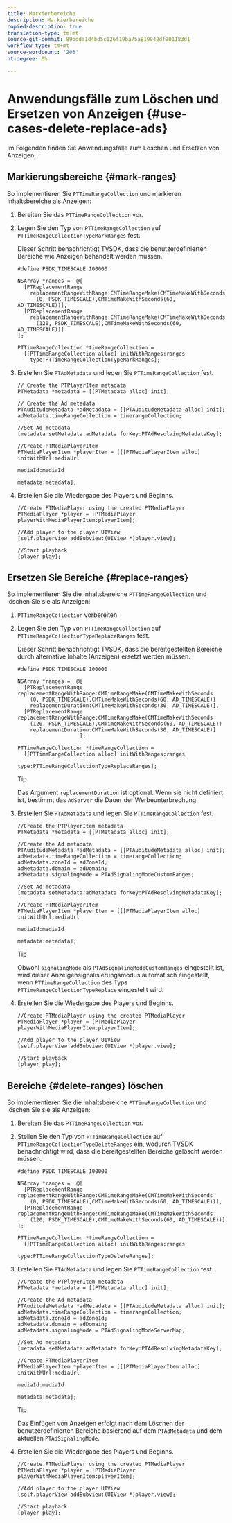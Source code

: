 ```yaml
---
title: Markierbereiche
description: Markierbereiche
copied-description: true
translation-type: tm+mt
source-git-commit: 89bdda1d4bd5c126f19ba75a819942df901183d1
workflow-type: tm+mt
source-wordcount: '203'
ht-degree: 0%

---
```



# Anwendungsfälle zum Löschen und Ersetzen von Anzeigen {#use-cases-delete-replace-ads}

Im Folgenden finden Sie Anwendungsfälle zum Löschen und Ersetzen von Anzeigen:

## Markierungsbereiche {#mark-ranges}

So implementieren Sie `PTTimeRangeCollection` und markieren Inhaltsbereiche als Anzeigen:
1. Bereiten Sie das `PTTimeRangeCollection` vor.
1. Legen Sie den Typ von `PTTimeRangeCollection` auf `PTTimeRangeCollectionTypeMarkRanges` fest.

   Dieser Schritt benachrichtigt TVSDK, dass die benutzerdefinierten Bereiche wie Anzeigen behandelt werden müssen.

   ```
   #define PSDK_TIMESCALE 100000 
   
   NSArray *ranges =  @[ 
     [PTReplacementRange  
       replacementRangeWithRange:CMTimeRangeMake(CMTimeMakeWithSeconds 
         (0, PSDK_TIMESCALE),CMTimeMakeWithSeconds(60, AD_TIMESCALE))], 
     [PTReplacementRange  
       replacementRangeWithRange:CMTimeRangeMake(CMTimeMakeWithSeconds 
         (120, PSDK_TIMESCALE),CMTimeMakeWithSeconds(60, AD_TIMESCALE))] 
   ]; 
   
   PTTimeRangeCollection *timeRangeCollection =  
     [[PTTimeRangeCollection alloc] initWithRanges:ranges  
       type:PTTimeRangeCollectionTypeMarkRanges];
   ```

1. Erstellen Sie `PTAdMetadata` und legen Sie `PTTimeRangeCollection` fest.

   ```
   // Create the PTPlayerItem metadata 
   PTMetadata *metadata = [[PTMetadata alloc] init]; 
   
   // Create the Ad metadata 
   PTAuditudeMetadata *adMetadata = [[PTAuditudeMetadata alloc] init]; 
   adMetadata.timeRangeCollection = timerangeCollection; 
   
   //Set Ad metadata 
   [metadata setMetadata:adMetadata forKey:PTAdResolvingMetadataKey]; 
   
   //Create PTMediaPlayerItem 
   PTMediaPlayerItem *playerItem = [[[PTMediaPlayerItem alloc] initWithUrl:mediaUrl 
                                                                   mediaId:mediaId 
                                                                  metadata:metadata];
   ```

1. Erstellen Sie die Wiedergabe des Players und Beginns.

   ```
   //Create PTMediaPlayer using the created PTMediaPlayer 
   PTMediaPlayer *player = [PTMediaPlayer playerWithMediaPlayerItem:playerItem]; 
   
   //Add player to the player UIView 
   [self.playerView addSubview:(UIView *)player.view]; 
   
   //Start playback 
   [player play];
   ```

## Ersetzen Sie Bereiche {#replace-ranges}

So implementieren Sie die Inhaltsbereiche `PTTimeRangeCollection` und löschen Sie sie als Anzeigen:
1. `PTTimeRangeCollection` vorbereiten.
1. Legen Sie den Typ von `PTTimeRangeCollection` auf `PTTimeRangeCollectionTypeReplaceRanges` fest.

   Dieser Schritt benachrichtigt TVSDK, dass die bereitgestellten Bereiche durch alternative Inhalte (Anzeigen) ersetzt werden müssen.

   ```
   #define PSDK_TIMESCALE 100000 
   
   NSArray *ranges =  @[ 
     [PTReplacementRange replacementRangeWithRange:CMTimeRangeMake(CMTimeMakeWithSeconds 
       (0, PSDK_TIMESCALE),CMTimeMakeWithSeconds(60, AD_TIMESCALE))  
       replacementDuration:CMTimeMakeWithSeconds(30, AD_TIMESCALE)], 
     [PTReplacementRange replacementRangeWithRange:CMTimeRangeMake(CMTimeMakeWithSeconds 
       (120, PSDK_TIMESCALE),CMTimeMakeWithSeconds(60, AD_TIMESCALE))  
       replacementDuration:CMTimeMakeWithSeconds(30, AD_TIMESCALE)] 
                       ]; 
   
   PTTimeRangeCollection *timeRangeCollection =  
     [[PTTimeRangeCollection alloc] initWithRanges:ranges  
                                              type:PTTimeRangeCollectionTypeReplaceRanges];
   ```

   >[!TIP]
   >
   >Das Argument `replacementDuration` ist optional. Wenn sie nicht definiert ist, bestimmt das `AdServer` die Dauer der Werbeunterbrechung.

1. Erstellen Sie `PTAdMetadata` und legen Sie `PTTimeRangeCollection` fest.

   ```
   //Create the PTPlayerItem metadata 
   PTMetadata *metadata = [[PTMetadata alloc] init]; 
   
   //Create the Ad metadata 
   PTAuditudeMetadata *adMetadata = [[PTAuditudeMetadata alloc] init]; 
   adMetadata.timeRangeCollection = timerangeCollection; 
   adMetadata.zoneId = adZoneId; 
   adMetadata.domain = adDomain; 
   adMetadata.signalingMode = PTAdSignalingModeCustomRanges; 
   
   //Set Ad metadata 
   [metadata setMetadata:adMetadata forKey:PTAdResolvingMetadataKey]; 
   
   //Create PTMediaPlayerItem 
   PTMediaPlayerItem *playerItem = [[[PTMediaPlayerItem alloc] initWithUrl:mediaUrl 
                                                                   mediaId:mediaId 
                                                                  metadata:metadata];
   ```

   >[!TIP]
   >
   >Obwohl `signalingMode` als `PTAdSignalingModeCustomRanges` eingestellt ist, wird dieser Anzeigensignalisierungsmodus automatisch eingestellt, wenn `PTTimeRangeCollection` des Typs `PTTimeRangeCollectionTypeReplace` eingestellt wird.

1. Erstellen Sie die Wiedergabe des Players und Beginns.

   ```
   //Create PTMediaPlayer using the created PTMediaPlayer 
   PTMediaPlayer *player = [PTMediaPlayer playerWithMediaPlayerItem:playerItem]; 
   
   //Add player to the player UIView 
   [self.playerView addSubview:(UIView *)player.view]; 
   
   //Start playback 
   [player play];
   ```

## Bereiche {#delete-ranges} löschen

So implementieren Sie die Inhaltsbereiche `PTTimeRangeCollection` und löschen Sie sie als Anzeigen:
1. Bereiten Sie das `PTTimeRangeCollection` vor.
1. Stellen Sie den Typ von `PTTimeRangeCollection` auf `PTTimeRangeCollectionTypeDeleteRanges` ein, wodurch TVSDK benachrichtigt wird, dass die bereitgestellten Bereiche gelöscht werden müssen.

   ```
   #define PSDK_TIMESCALE 100000 
   
   NSArray *ranges =  @[ 
     [PTReplacementRange replacementRangeWithRange:CMTimeRangeMake(CMTimeMakeWithSeconds 
       (0, PSDK_TIMESCALE),CMTimeMakeWithSeconds(60, AD_TIMESCALE))], 
     [PTReplacementRange replacementRangeWithRange:CMTimeRangeMake(CMTimeMakeWithSeconds 
       (120, PSDK_TIMESCALE),CMTimeMakeWithSeconds(60, AD_TIMESCALE))] 
   ]; 
   
   PTTimeRangeCollection *timeRangeCollection =  
     [[PTTimeRangeCollection alloc] initWithRanges:ranges  
                                              type:PTTimeRangeCollectionTypeDeleteRanges];
   ```

1. Erstellen Sie `PTAdMetadata` und legen Sie `PTTimeRangeCollection` fest.

   ```
   //Create the PTPlayerItem metadata 
   PTMetadata *metadata = [[PTMetadata alloc] init]; 
   
   //Create the Ad metadata 
   PTAuditudeMetadata *adMetadata = [[PTAuditudeMetadata alloc] init]; 
   adMetadata.timeRangeCollection = timerangeCollection; 
   adMetadata.zoneId = adZoneId; 
   adMetadata.domain = adDomain; 
   adMetadata.signalingMode = PTAdSignalingModeServerMap; 
   
   //Set Ad metadata 
   [metadata setMetadata:adMetadata forKey:PTAdResolvingMetadataKey]; 
   
   //Create PTMediaPlayerItem 
   PTMediaPlayerItem *playerItem = [[[PTMediaPlayerItem alloc] initWithUrl:mediaUrl 
                                                                   mediaId:mediaId 
                                                                  metadata:metadata];
   ```

   >[!TIP]
   >
   >Das Einfügen von Anzeigen erfolgt nach dem Löschen der benutzerdefinierten Bereiche basierend auf dem `PTAdMetadata` und dem aktuellen `PTAdSignalingMode`.

1. Erstellen Sie die Wiedergabe des Players und Beginns.

   ```
   //Create PTMediaPlayer using the created PTMediaPlayer 
   PTMediaPlayer *player = [PTMediaPlayer playerWithMediaPlayerItem:playerItem]; 
   
   //Add player to the player UIView 
   [self.playerView addSubview:(UIView *)player.view]; 
   
   //Start playback 
   [player play];
   ```
